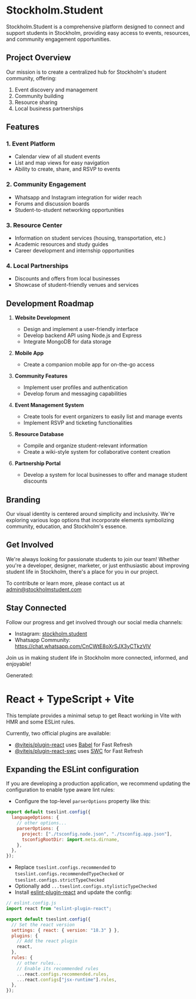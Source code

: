 # Stockholm.Student

Stockholm.Student is a comprehensive platform designed to connect and support students in Stockholm, providing easy access to events, resources, and community engagement opportunities.

## Project Overview

Our mission is to create a centralized hub for Stockholm's student community, offering:

1. Event discovery and management
2. Community building
3. Resource sharing
4. Local business partnerships

## Features

### 1. Event Platform

- Calendar view of all student events
- List and map views for easy navigation
- Ability to create, share, and RSVP to events

### 2. Community Engagement

- Whatsapp and Instagram integration for wider reach
- Forums and discussion boards
- Student-to-student networking opportunities

### 3. Resource Center

- Information on student services (housing, transportation, etc.)
- Academic resources and study guides
- Career development and internship opportunities

### 4. Local Partnerships

- Discounts and offers from local businesses
- Showcase of student-friendly venues and services

## Development Roadmap

1. **Website Development**

   - Design and implement a user-friendly interface
   - Develop backend API using Node.js and Express
   - Integrate MongoDB for data storage

2. **Mobile App**

   - Create a companion mobile app for on-the-go access

3. **Community Features**

   - Implement user profiles and authentication
   - Develop forum and messaging capabilities

4. **Event Management System**

   - Create tools for event organizers to easily list and manage events
   - Implement RSVP and ticketing functionalities

5. **Resource Database**

   - Compile and organize student-relevant information
   - Create a wiki-style system for collaborative content creation

6. **Partnership Portal**
   - Develop a system for local businesses to offer and manage student discounts

## Branding

Our visual identity is centered around simplicity and inclusivity. We're exploring various logo options that incorporate elements symbolizing community, education, and Stockholm's essence.

## Get Involved

We're always looking for passionate students to join our team! Whether you're a developer, designer, marketer, or just enthusiastic about improving student life in Stockholm, there's a place for you in our project.

To contribute or learn more, please contact us at admin@stockholmstudent.com

## Stay Connected

Follow our progress and get involved through our social media channels:

- Instagram: [stockholm.student](https://www.instagram.com/stockholm.student?igsh=MjV3b2pkNHlzeWsz)
- Whatsapp Community: https://chat.whatsapp.com/CnCWtE8oXrSJX3yCTkzVlV

Join us in making student life in Stockholm more connected, informed, and enjoyable!

Generated:

# React + TypeScript + Vite

This template provides a minimal setup to get React working in Vite with HMR and some ESLint rules.

Currently, two official plugins are available:

- [@vitejs/plugin-react](https://github.com/vitejs/vite-plugin-react/blob/main/packages/plugin-react/README.md) uses [Babel](https://babeljs.io/) for Fast Refresh
- [@vitejs/plugin-react-swc](https://github.com/vitejs/vite-plugin-react-swc) uses [SWC](https://swc.rs/) for Fast Refresh

## Expanding the ESLint configuration

If you are developing a production application, we recommend updating the configuration to enable type aware lint rules:

- Configure the top-level `parserOptions` property like this:

```js
export default tseslint.config({
  languageOptions: {
    // other options...
    parserOptions: {
      project: ["./tsconfig.node.json", "./tsconfig.app.json"],
      tsconfigRootDir: import.meta.dirname,
    },
  },
});
```

- Replace `tseslint.configs.recommended` to `tseslint.configs.recommendedTypeChecked` or `tseslint.configs.strictTypeChecked`
- Optionally add `...tseslint.configs.stylisticTypeChecked`
- Install [eslint-plugin-react](https://github.com/jsx-eslint/eslint-plugin-react) and update the config:

```js
// eslint.config.js
import react from "eslint-plugin-react";

export default tseslint.config({
  // Set the react version
  settings: { react: { version: "18.3" } },
  plugins: {
    // Add the react plugin
    react,
  },
  rules: {
    // other rules...
    // Enable its recommended rules
    ...react.configs.recommended.rules,
    ...react.configs["jsx-runtime"].rules,
  },
});
```
